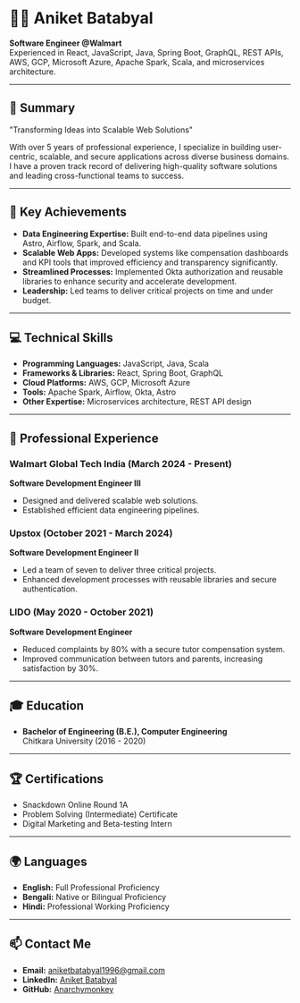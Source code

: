 # 👨‍💻 Aniket Batabyal

**Software Engineer @Walmart**  
Experienced in React, JavaScript, Java, Spring Boot, GraphQL, REST APIs, AWS, GCP, Microsoft Azure, Apache Spark, Scala, and microservices architecture.

---

## 📄 Summary
"Transforming Ideas into Scalable Web Solutions"

With over 5 years of professional experience, I specialize in building user-centric, scalable, and secure applications across diverse business domains. I have a proven track record of delivering high-quality software solutions and leading cross-functional teams to success.

---

## 🚀 Key Achievements
- **Data Engineering Expertise:** Built end-to-end data pipelines using Astro, Airflow, Spark, and Scala.
- **Scalable Web Apps:** Developed systems like compensation dashboards and KPI tools that improved efficiency and transparency significantly.
- **Streamlined Processes:** Implemented Okta authorization and reusable libraries to enhance security and accelerate development.
- **Leadership:** Led teams to deliver critical projects on time and under budget.

---

## 💻 Technical Skills
- **Programming Languages:** JavaScript, Java, Scala
- **Frameworks & Libraries:** React, Spring Boot, GraphQL
- **Cloud Platforms:** AWS, GCP, Microsoft Azure
- **Tools:** Apache Spark, Airflow, Okta, Astro
- **Other Expertise:** Microservices architecture, REST API design

---

## 🏢 Professional Experience

### Walmart Global Tech India (March 2024 - Present)
**Software Development Engineer III**
- Designed and delivered scalable web solutions.
- Established efficient data engineering pipelines.

### Upstox (October 2021 - March 2024)
**Software Development Engineer II**
- Led a team of seven to deliver three critical projects.
- Enhanced development processes with reusable libraries and secure authentication.

### LIDO (May 2020 - October 2021)
**Software Development Engineer**
- Reduced complaints by 80% with a secure tutor compensation system.
- Improved communication between tutors and parents, increasing satisfaction by 30%.

---

## 🎓 Education
- **Bachelor of Engineering (B.E.), Computer Engineering**  
  Chitkara University (2016 - 2020)

---

## 🏆 Certifications
- Snackdown Online Round 1A
- Problem Solving (Intermediate) Certificate
- Digital Marketing and Beta-testing Intern

---

## 🌍 Languages
- **English:** Full Professional Proficiency
- **Bengali:** Native or Bilingual Proficiency
- **Hindi:** Professional Working Proficiency

---

## 📫 Contact Me
- **Email:** [aniketbatabyal1996@gmail.com](mailto:aniketbatabyal1996@gmail.com)
- **LinkedIn:** [Aniket Batabyal](https://www.linkedin.com/in/aniket-batabyal-801460134)
- **GitHub:** [Anarchymonkey](https://github.com/anarchymonkey)
